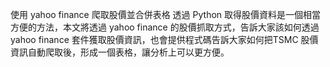 使用 yahoo finance 爬取股價並合併表格
透過 Python 取得股價資料是一個相當方便的方法，本文將透過 yahoo finance 的股價抓取方式，告訴大家該如何透過 yahoo finance 套件獲取股價資訊，也會提供程式碼告訴大家如何把TSMC 股價資訊自動爬取後，形成一個表格，讓分析上可以更方便。
